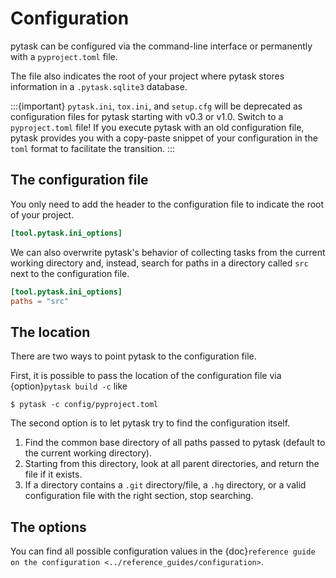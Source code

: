 # Configuration

pytask can be configured via the command-line interface or permanently with a
`pyproject.toml` file.

The file also indicates the root of your project where pytask stores information in a
`.pytask.sqlite3` database.

:::{important}
`pytask.ini`, `tox.ini`, and `setup.cfg` will be deprecated as configuration files for
pytask starting with v0.3 or v1.0. Switch to a `pyproject.toml` file! If you execute
pytask with an old configuration file, pytask provides you with a copy-paste snippet of
your configuration in the `toml` format to facilitate the transition.
:::

## The configuration file

You only need to add the header to the configuration file to indicate the root of your
project.

```toml
[tool.pytask.ini_options]
```

We can also overwrite pytask's behavior of collecting tasks from the current working
directory and, instead, search for paths in a directory called `src` next to the
configuration file.

```toml
[tool.pytask.ini_options]
paths = "src"
```

## The location

There are two ways to point pytask to the configuration file.

First, it is possible to pass the location of the configuration file via
{option}`pytask build -c` like

```console
$ pytask -c config/pyproject.toml
```

The second option is to let pytask try to find the configuration itself.

1. Find the common base directory of all paths passed to pytask (default to the current
   working directory).
2. Starting from this directory, look at all parent directories, and return the file if
   it exists.
3. If a directory contains a `.git` directory/file, a `.hg` directory, or a valid
   configuration file with the right section, stop searching.

## The options

You can find all possible configuration values in the
{doc}`reference guide on the configuration <../reference_guides/configuration>`.
